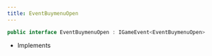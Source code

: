 ```yaml
---
title: EventBuymenuOpen
---
```


```csharp
public interface EventBuymenuOpen : IGameEvent<EventBuymenuOpen>
```

- Implements

